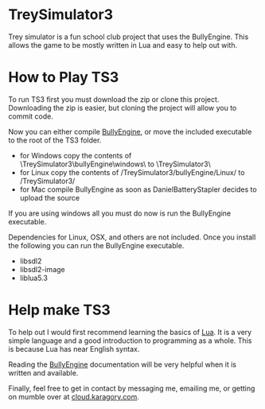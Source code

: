 # TreySimulator3
Trey simulator is a fun school club project that uses the BullyEngine. This allows the game to be mostly written in Lua and easy to help out with.
# How to Play TS3
To run TS3 first you must download the zip or clone this project. Downloading the zip is easier, but cloning the project will allow you to commit code.

Now you can either compile [BullyEngine][], or move the included executable to the root of the TS3 folder.
* for Windows copy the contents of \\TreySimulator3\\bullyEngine\\windows\\ to \\TreySimulator3\\
* for Linux copy the contents of /TreySimulator3/bullyEngine/Linux/ to /TreySimulator3/
* for Mac compile BullyEngine as soon as DanielBatteryStapler decides to upload the source

If you are using windows all you must do now is run the BullyEngine executable.

Dependencies for Linux, OSX, and others are not included. Once you install the following you can run the BullyEngine executable.
* libsdl2
* libsdl2-image
* liblua5.3

# Help make TS3
To help out I would first recommend learning the basics of [Lua][]. It is a very simple language and a good introduction to programming as a whole. This is because Lua has near English syntax.

Reading the [BullyEngine][] documentation will be very helpful when it is written and available.

Finally, feel free to get in contact by messaging me, emailing me, or getting on mumble over at [cloud.karagory.com][].

[BullyEngine]:https://github.com/DanielBatteryStapler/BullyEngine
[Lua]:https://www.lua.org/manual/5.3/
[cloud.karagory.com]:https://cloud.karagory.com
